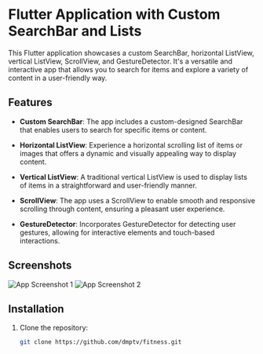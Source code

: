 
# Flutter Application with Custom SearchBar and Lists

This Flutter application showcases a custom SearchBar, horizontal ListView, vertical ListView, ScrollView, and GestureDetector. It's a versatile and interactive app that allows you to search for items and explore a variety of content in a user-friendly way.

## Features

- **Custom SearchBar**: The app includes a custom-designed SearchBar that enables users to search for specific items or content.

- **Horizontal ListView**: Experience a horizontal scrolling list of items or images that offers a dynamic and visually appealing way to display content.

- **Vertical ListView**: A traditional vertical ListView is used to display lists of items in a straightforward and user-friendly manner.

- **ScrollView**: The app uses a ScrollView to enable smooth and responsive scrolling through content, ensuring a pleasant user experience.

- **GestureDetector**: Incorporates GestureDetector for detecting user gestures, allowing for interactive elements and touch-based interactions.

## Screenshots

![App Screenshot 1](screenshot1.png)
![App Screenshot 2](screenshot2.png)

## Installation

1. Clone the repository:

   ```bash
   git clone https://github.com/dmptv/fitness.git
